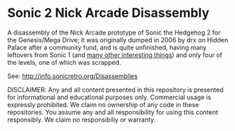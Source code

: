# Sonic 2 Nick Arcade Disassembly
A disassembly of the Nick Arcade prototype of Sonic the Hedgehog 2 for the Genesis/Mega Drive; it was originally dumped in 2006 by drx on Hidden Palace after a community fund, and is quite unfinished, having many leftovers from Sonic 1 (and [many other interesting things](https://tcrf.net/Proto:Sonic_the_Hedgehog_2_(Genesis)/Nick_Arcade_Prototype)) and only four of the levels, one of which was scrapped.

See: http://info.sonicretro.org/Disassemblies

DISCLAIMER: Any and all content presented in this repository is presented for informational and educational purposes only. Commercial usage is expressly prohibited. We claim no ownership of any code in these repositories. You assume any and all responsibility for using this content responsibly. We claim no responsibiliy or warranty.